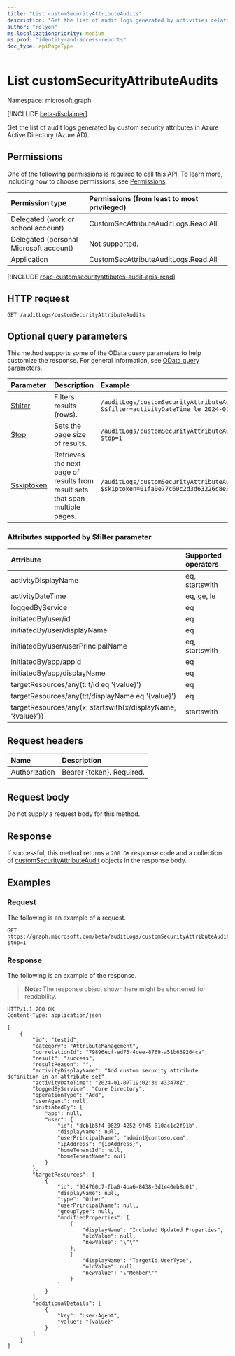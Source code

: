 ```yaml
---
title: "List customSecurityAttributeAudits"
description: "Get the list of audit logs generated by activities relating to custom security attribute management in Azure Active Directory (Azure AD)."
author: "rolyon"
ms.localizationpriority: medium
ms.prod: "identity-and-access-reports"
doc_type: apiPageType
---
```


# List customSecurityAttributeAudits
Namespace: microsoft.graph

[!INCLUDE [beta-disclaimer](../../includes/beta-disclaimer.md)]

Get the list of audit logs generated by custom security attributes in Azure Active Directory (Azure AD).

## Permissions

One of the following permissions is required to call this API. To learn more, including how to choose permissions, see [Permissions](/graph/permissions-reference).

|Permission type|Permissions (from least to most privileged)|
|:---|:---|
|Delegated (work or school account)|CustomSecAttributeAuditLogs.Read.All|
|Delegated (personal Microsoft account)|Not supported.|
|Application|CustomSecAttributeAuditLogs.Read.All|

[!INCLUDE [rbac-customsecurityattibutes-audit-apis-read](../includes/rbac-for-apis/rbac-customsecurityattibutes-audit-apis-read.md)]

## HTTP request

<!-- {
  "blockType": "ignored"
}
-->
``` http
GET /auditLogs/customSecurityAttributeAudits
```

## Optional query parameters

This method supports some of the OData query parameters to help customize the response. For general information, see [OData query parameters](/graph/query-parameters).

| Parameter | Description | Example |
| :--- | :--- | :--- |
| [\$filter](/graph/query-parameters#filter-parameter) | Filters results (rows). | `/auditLogs/customSecurityAttributeAudits?&$filter=activityDateTime le 2024-01-24` |
| [\$top](/graph/query-parameters#top-parameter) | Sets the page size of results. | `/auditLogs/customSecurityAttributeAudits?$top=1` |
| [\$skiptoken](/graph/query-parameters#skiptoken-parameter) | Retrieves the next page of results from result sets that span multiple pages. | `/auditLogs/customSecurityAttributeAudits?$skiptoken=01fa0e77c60c2d3d63226c8e3294c860__1` |

### Attributes supported by \$filter parameter

| Attribute                                                    | Supported operators |
| :----------------------------------------------------------- | :------------------ |
| activityDisplayName                                          | eq, startswith      |
| activityDateTime                                             | eq, ge, le          |
| loggedByService                                              | eq                  |
| initiatedBy/user/id                                          | eq                  |
| initiatedBy/user/displayName                                 | eq                  |
| initiatedBy/user/userPrincipalName                           | eq, startswith      |
| initiatedBy/app/appId                                        | eq                  |
| initiatedBy/app/displayName                                  | eq                  |
| targetResources/any(t: t/id eq '{value}')                    | eq                  |
| targetResources/any(t:t/displayName eq '{value}')            | eq                  |
| targetResources/any(x: startswith(x/displayName, '{value}')) | startswith          |

## Request headers

|Name|Description|
|:---|:---|
|Authorization|Bearer {token}. Required.|

## Request body

Do not supply a request body for this method.

## Response

If successful, this method returns a `200 OK` response code and a collection of [customSecurityAttributeAudit](../resources/customsecurityattributeaudit.md) objects in the response body.

## Examples

### Request

The following is an example of a request.

<!-- {
  "blockType": "request",
  "name": "list_customsecurityattributeaudit"
}
-->
``` http
GET https://graph.microsoft.com/beta/auditLogs/customSecurityAttributeAudits?$top=1
```

### Response

The following is an example of the response.

>**Note:** The response object shown here might be shortened for readability.

<!-- {
  "blockType": "response",
  "truncated": true,
  "@odata.type": "Collection(microsoft.graph.customSecurityAttributeAudit)"
}
-->
``` http
HTTP/1.1 200 OK
Content-Type: application/json

[
    {
        "id": "testid",
        "category": "AttributeManagement",
        "correlationId": "79896ecf-ed75-4cee-8769-a51b639264ca",
        "result": "success",
        "resultReason": "",
        "activityDisplayName": "Add custom security attribute definition in an attribute set",
        "activityDateTime": "2024-01-07T19:02:30.433478Z",
        "loggedByService": "Core Directory",
        "operationType": "Add",
        "userAgent": null,
        "initiatedBy": {
            "app": null,
            "user": {
                "id": "dcb1b5f4-0829-4252-9f45-810ac1c2f91b",
                "displayName": null,
                "userPrincipalName": "admin1@contoso.com",
                "ipAddress": "{ipAddress}",
                "homeTenantId": null,
                "homeTenantName": null
            }
        },
        "targetResources": [
            {
                "id": "934760c7-fba0-4ba6-8438-3d1e40eb8d01",
                "displayName": null,
                "type": "Other",
                "userPrincipalName": null,
                "groupType": null,
                "modifiedProperties": [
                    {
                        "displayName": "Included Updated Properties",
                        "oldValue": null,
                        "newValue": "\"\""
                    },
                    {
                        "displayName": "TargetId.UserType",
                        "oldValue": null,
                        "newValue": "\"Member\""
                    }
                ]
            }
        ],
        "additionalDetails": [
            {
                "key": "User-Agent",
                "value": "{value}"
            }
        ]
    }
]
```

